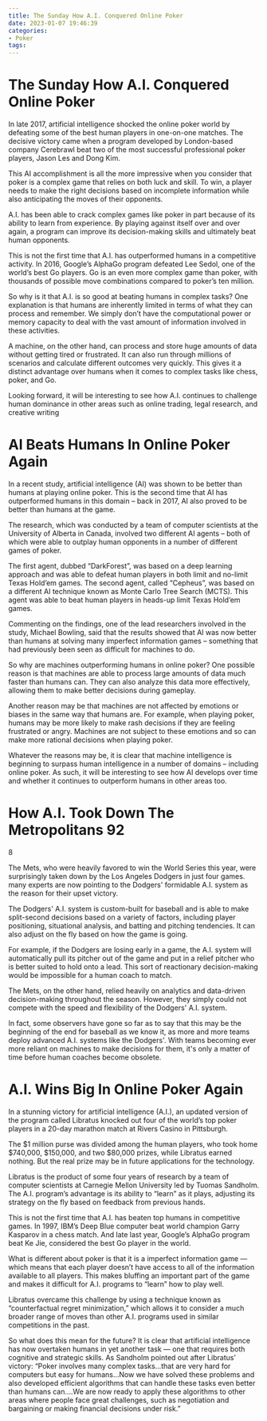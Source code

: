 ```yaml
---
title: The Sunday How A.I. Conquered Online Poker
date: 2023-01-07 19:46:39
categories:
- Poker
tags:
---
```



#  The Sunday How A.I. Conquered Online Poker

In late 2017, artificial intelligence shocked the online poker world by defeating some of the best human players in one-on-one matches. The decisive victory came when a program developed by London-based company Cerebrawl beat two of the most successful professional poker players, Jason Les and Dong Kim.

This AI accomplishment is all the more impressive when you consider that poker is a complex game that relies on both luck and skill. To win, a player needs to make the right decisions based on incomplete information while also anticipating the moves of their opponents.

A.I. has been able to crack complex games like poker in part because of its ability to learn from experience. By playing against itself over and over again, a program can improve its decision-making skills and ultimately beat human opponents.

This is not the first time that A.I. has outperformed humans in a competitive activity. In 2016, Google’s AlphaGo program defeated Lee Sedol, one of the world’s best Go players. Go is an even more complex game than poker, with thousands of possible move combinations compared to poker’s ten million.

So why is it that A.I. is so good at beating humans in complex tasks? One explanation is that humans are inherently limited in terms of what they can process and remember. We simply don’t have the computational power or memory capacity to deal with the vast amount of information involved in these activities.

A machine, on the other hand, can process and store huge amounts of data without getting tired or frustrated. It can also run through millions of scenarios and calculate different outcomes very quickly. This gives it a distinct advantage over humans when it comes to complex tasks like chess, poker, and Go.

Looking forward, it will be interesting to see how A.I. continues to challenge human dominance in other areas such as online trading, legal research, and creative writing

#  AI Beats Humans In Online Poker Again

In a recent study, artificial intelligence (AI) was shown to be better than humans at playing online poker. This is the second time that AI has outperformed humans in this domain – back in 2017, AI also proved to be better than humans at the game.

The research, which was conducted by a team of computer scientists at the University of Alberta in Canada, involved two different AI agents – both of which were able to outplay human opponents in a number of different games of poker.

The first agent, dubbed “DarkForest”, was based on a deep learning approach and was able to defeat human players in both limit and no-limit Texas Hold’em games. The second agent, called “Cepheus”, was based on a different AI technique known as Monte Carlo Tree Search (MCTS). This agent was able to beat human players in heads-up limit Texas Hold’em games.

Commenting on the findings, one of the lead researchers involved in the study, Michael Bowling, said that the results showed that AI was now better than humans at solving many imperfect information games – something that had previously been seen as difficult for machines to do.

So why are machines outperforming humans in online poker? One possible reason is that machines are able to process large amounts of data much faster than humans can. They can also analyze this data more effectively, allowing them to make better decisions during gameplay.

Another reason may be that machines are not affected by emotions or biases in the same way that humans are. For example, when playing poker, humans may be more likely to make rash decisions if they are feeling frustrated or angry. Machines are not subject to these emotions and so can make more rational decisions when playing poker.

Whatever the reasons may be, it is clear that machine intelligence is beginning to surpass human intelligence in a number of domains – including online poker. As such, it will be interesting to see how AI develops over time and whether it continues to outperform humans in other areas too.

#  How A.I. Took Down The Metropolitans 92
8

The Mets, who were heavily favored to win the World Series this year, were surprisingly taken down by the Los Angeles Dodgers in just four games. many experts are now pointing to the Dodgers' formidable A.I. system as the reason for their upset victory.

The Dodgers' A.I. system is custom-built for baseball and is able to make split-second decisions based on a variety of factors, including player positioning, situational analysis, and batting and pitching tendencies. It can also adjust on the fly based on how the game is going.

For example, if the Dodgers are losing early in a game, the A.I. system will automatically pull its pitcher out of the game and put in a relief pitcher who is better suited to hold onto a lead. This sort of reactionary decision-making would be impossible for a human coach to match.

The Mets, on the other hand, relied heavily on analytics and data-driven decision-making throughout the season. However, they simply could not compete with the speed and flexibility of the Dodgers' A.I. system.

In fact, some observers have gone so far as to say that this may be the beginning of the end for baseball as we know it, as more and more teams deploy advanced A.I. systems like the Dodgers'. With teams becoming ever more reliant on machines to make decisions for them, it's only a matter of time before human coaches become obsolete.

#  A.I. Wins Big In Online Poker Again

In a stunning victory for artificial intelligence (A.I.), an updated version of the program called Libratus knocked out four of the world’s top poker players in a 20-day marathon match at Rivers Casino in Pittsburgh.

The $1 million purse was divided among the human players, who took home $740,000, $150,000, and two $80,000 prizes, while Libratus earned nothing. But the real prize may be in future applications for the technology.

Libratus is the product of some four years of research by a team of computer scientists at Carnegie Mellon University led by Tuomas Sandholm. The A.I. program’s advantage is its ability to “learn” as it plays, adjusting its strategy on the fly based on feedback from previous hands.

This is not the first time that A.I. has beaten top humans in competitive games. In 1997, IBM’s Deep Blue computer beat world champion Garry Kasparov in a chess match. And late last year, Google’s AlphaGo program beat Ke Jie, considered the best Go player in the world.

What is different about poker is that it is a imperfect information game — which means that each player doesn’t have access to all of the information available to all players. This makes bluffing an important part of the game and makes it difficult for A.I. programs to “learn” how to play well.

Libratus overcame this challenge by using a technique known as “counterfactual regret minimization,” which allows it to consider a much broader range of moves than other A.I. programs used in similar competitions in the past.

So what does this mean for the future? It is clear that artificial intelligence has now overtaken humans in yet another task — one that requires both cognitive and strategic skills. As Sandholm pointed out after Libratus’ victory: “Poker involves many complex tasks…that are very hard for computers but easy for humans…Now we have solved these problems and also developed efficient algorithms that can handle these tasks even better than humans can….We are now ready to apply these algorithms to other areas where people face great challenges, such as negotiation and bargaining or making financial decisions under risk.”